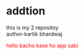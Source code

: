 # addtion
this is my 2 repositoy
<br>
author-kartik bhardwaj 
<html> 
      <body>
        <div style="color:red;">
          hello  bacho kase ho app sabi 
        </div>
      </body>
</html>
